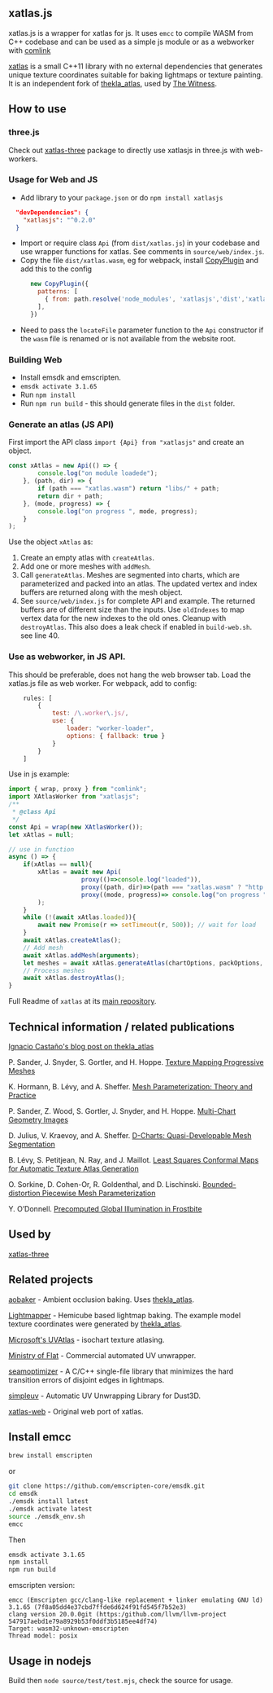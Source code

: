 ## xatlas.js 

xatlas.js is a wrapper for xatlas for js. It uses `emcc` to compile WASM from C++ codebase and can be used as a simple js module or as a webworker with [comlink](https://github.com/GoogleChromeLabs/comlink)

[xatlas](https://github.com/jpcy/xatlas) is a small C++11 library with no external dependencies that generates unique texture coordinates suitable for baking lightmaps or texture painting.
It is an independent fork of [thekla_atlas](https://github.com/Thekla/thekla_atlas), used by [The Witness](https://en.wikipedia.org/wiki/The_Witness_(2016_video_game)).

## How to use

### three.js
Check out [xatlas-three](https://github.com/repalash/xatlas-three) package to directly use xatlasjs in three.js with web-workers.

### Usage for Web and JS

* Add library to your `package.json` or do `npm install xatlasjs`
```json
  "devDependencies": {
    "xatlasjs": "^0.2.0"
  }
```
* Import or require class `Api` (from `dist/xatlas.js`) in your codebase and use wrapper functions for xatlas. See comments in `source/web/index.js`.
* Copy the file `dist/xatlas.wasm`, eg for webpack, install [CopyPlugin](https://webpack.js.org/plugins/copy-webpack-plugin/) and add this to the config
```javascript
      new CopyPlugin({
        patterns: [
          { from: path.resolve('node_modules', 'xatlasjs','dist','xatlas.wasm'), to: path.resolve(BUILD_PATH, 'libs/') },
        ],
      })
```
* Need to pass the `locateFile` parameter function to the `Api` constructor if the `wasm` file is renamed or is not available from the website root.  

### Building Web
* Install emsdk and emscripten.
* `emsdk activate 3.1.65`
* Run `npm install`
* Run `npm run build` - this should generate files in the `dist` folder. 

### Generate an atlas (JS API)

First import the API class `import {Api} from "xatlasjs"` and create an object.

```javascript
const xAtlas = new Api(() => {
        console.log("on module loadede");
    }, (path, dir) => {
        if (path === "xatlas.wasm") return "libs/" + path;
        return dir + path;
    }, (mode, progress) => {
        console.log("on progress ", mode, progress);
    }
);
```
Use the object `xAtlas` as:
1. Create an empty atlas with `createAtlas`.
2. Add one or more meshes with `addMesh`.
3. Call `generateAtlas`. Meshes are segmented into charts, which are parameterized and packed into an atlas. The updated vertex and index buffers are returned along with the mesh object.
4. See `source/web/index.js` for complete API and example.
The returned buffers are of different size than the inputs.
Use `oldIndexes` to map vertex data for the new indexes to the old ones.
Cleanup with `destroyAtlas`. This also does a leak check if enabled in `build-web.sh`. see line 40. 


### Use as webworker, in JS API. 
This should be preferable, does not hang the web browser tab.
Load the xatlas.js file as web worker. For webpack, add to config:
```javascript
    rules: [
        {
            test: /\.worker\.js/,
            use: {
                loader: "worker-loader",
                options: { fallback: true }
            }
        }
    ]
```
Use in js example:
```javascript
import { wrap, proxy } from "comlink";
import XAtlasWorker from "xatlasjs";
/**
 * @class Api
 */
const Api = wrap(new XAtlasWorker());
let xAtlas = null;

// use in function 
async () => {
    if(xAtlas == null){
        xAtlas = await new Api(
                    proxy(()=>console.log("loaded")), 
                    proxy((path, dir)=>(path === "xatlas.wasm" ? "http://localhost:8000/libs/"+path:null)),
                    proxy((mode, progress)=> console.log("on progress ", mode, progress))
        );
    }
    while (!(await xAtlas.loaded)){
        await new Promise(r => setTimeout(r, 500)); // wait for load
    }
    await xAtlas.createAtlas();
    // Add mesh
    await xAtlas.addMesh(arguments);
    let meshes = await xAtlas.generateAtlas(chartOptions, packOptions, true);
    // Process meshes
    await xAtlas.destroyAtlas();
}
```

Full Readme of `xatlas` at its [main repository](https://github.com/jpcy/xatlas/blob/master/README.md).  

## Technical information / related publications

[Ignacio Castaño's blog post on thekla_atlas](http://www.ludicon.com/castano/blog/articles/lightmap-parameterization/)

P. Sander, J. Snyder, S. Gortler, and H. Hoppe. [Texture Mapping Progressive Meshes](http://hhoppe.com/proj/tmpm/)

K. Hormann, B. Lévy, and A. Sheffer. [Mesh Parameterization: Theory and Practice](http://alice.loria.fr/publications/papers/2007/SigCourseParam/param-course.pdf)

P. Sander, Z. Wood, S. Gortler, J. Snyder, and H. Hoppe. [Multi-Chart Geometry Images](http://hhoppe.com/proj/mcgim/)

D. Julius, V. Kraevoy, and A. Sheffer. [D-Charts: Quasi-Developable Mesh Segmentation](https://www.cs.ubc.ca/~vlady/dcharts/EG05.pdf)

B. Lévy, S. Petitjean, N. Ray, and J. Maillot. [Least Squares Conformal Maps for Automatic Texture Atlas Generation](https://members.loria.fr/Bruno.Levy/papers/LSCM_SIGGRAPH_2002.pdf)

O. Sorkine, D. Cohen-Or, R. Goldenthal, and D. Lischinski. [Bounded-distortion Piecewise Mesh Parameterization](https://igl.ethz.ch/projects/parameterization/BDPMP/index.php)

Y. O’Donnell. [Precomputed Global Illumination in Frostbite](https://media.contentapi.ea.com/content/dam/eacom/frostbite/files/gdc2018-precomputedgiobalilluminationinfrostbite.pdf)

## Used by

[xatlas-three](https://github.com/repalash/xatlas-three)

## Related projects

[aobaker](https://github.com/prideout/aobaker) - Ambient occlusion baking. Uses [thekla_atlas](https://github.com/Thekla/thekla_atlas).

[Lightmapper](https://github.com/ands/lightmapper) - Hemicube based lightmap baking. The example model texture coordinates were generated by [thekla_atlas](https://github.com/Thekla/thekla_atlas).

[Microsoft's UVAtlas](https://github.com/Microsoft/UVAtlas) - isochart texture atlasing.

[Ministry of Flat](http://www.quelsolaar.com/ministry_of_flat/) - Commercial automated UV unwrapper.

[seamoptimizer](https://github.com/ands/seamoptimizer) - A C/C++ single-file library that minimizes the hard transition errors of disjoint edges in lightmaps.

[simpleuv](https://github.com/huxingyi/simpleuv/) - Automatic UV Unwrapping Library for Dust3D.

[xatlas-web](https://github.com/MozillaReality/xatlas-web) - Original web port of xatlas.

## Install emcc

```bash
brew install emscripten
```
or 
```bash
git clone https://github.com/emscripten-core/emsdk.git
cd emsdk
./emsdk install latest
./emsdk activate latest
source ./emsdk_env.sh
emcc
```

Then 
```bash
emsdk activate 3.1.65
npm install
npm run build
```

emscripten version:
```
emcc (Emscripten gcc/clang-like replacement + linker emulating GNU ld) 3.1.65 (7f8a05dd4e37cbd7ffde6d624f91fd545f7b52e3)
clang version 20.0.0git (https:/github.com/llvm/llvm-project 547917aebd1e79a8929b53f0ddf3b5185ee4df74)
Target: wasm32-unknown-emscripten
Thread model: posix
```

[//]: # (source "./emsdk/emsdk_env.sh")


## Usage in nodejs

Build then `node source/test/test.mjs`, check the source for usage.
